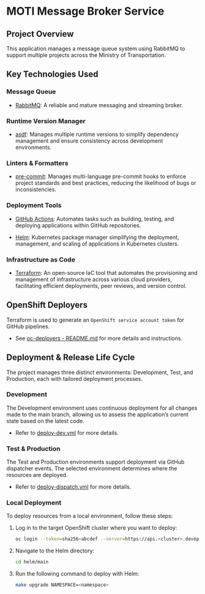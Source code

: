 # MOTI Message Broker Service

## Project Overview

This application manages a message queue system using RabbitMQ to support multiple projects across the Ministry of Transportation.

## Key Technologies Used

### Message Queue

- [RabbitMQ](https://www.rabbitmq.com/): A reliable and mature messaging and streaming broker.

### Runtime Version Manager

- [asdf](https://asdf-vm.com/): Manages multiple runtime versions to simplify dependency management and ensure consistency across development environments.

### Linters & Formatters

- [pre-commit](https://pre-commit.com/): Manages multi-language pre-commit hooks to enforce project standards and best practices, reducing the likelihood of bugs or inconsistencies.

### Deployment Tools

- [GitHub Actions](https://docs.github.com/en/actions/learn-github-actions/understanding-github-actions): Automates tasks such as building, testing, and deploying applications within GitHub repositories.

- [Helm](https://helm.sh/docs/): Kubernetes package manager simplifying the deployment, management, and scaling of applications in Kubernetes clusters.

### Infrastructure as Code

- [Terraform](https://www.terraform.io/): An open-source IaC tool that automates the provisioning and management of infrastructure across various cloud providers, facilitating efficient deployments, peer reviews, and version control.

## OpenShift Deployers

Terraform is used to generate an `OpenShift service account token` for GitHub pipelines.

- See [oc-deployers - README.md](./terraform/oc-deployers/README.md) for more details and instructions.

## Deployment & Release Life Cycle

The project manages three distinct environments: Development, Test, and Production, each with tailored deployment processes.

### Development

The Development environment uses continuous deployment for all changes made to the main branch, allowing us to assess the application’s current state based on the latest code.

- Refer to [deploy-dev.yml](.github/workflows/deploy-dev.yml) for more details.

### Test & Production

The Test and Production environments support deployment via GitHub dispatcher events. The selected environment determines where the resources are deployed.

- Refer to [deploy-dispatch.yml](.github/workflows/deploy-dispatch.yml) for more details.

### Local Deployment

To deploy resources from a local environment, follow these steps:

1. Log in to the target OpenShift cluster where you want to deploy:

   ```sh
   oc login --token=sha256~abcdef --server=https://api.<cluster>.devops.gov.bc.ca:6443
   ```

2. Navigate to the Helm directory:

   ```sh
   cd helm/main
   ```

3. Run the following command to deploy with Helm:

   ```sh
   make upgrade NAMESPACE=<namespace>
   ```
